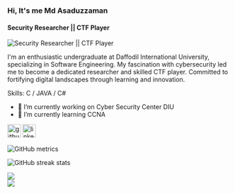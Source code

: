 ### Hi, It's me Md Asaduzzaman
#### Security Researcher || CTF Player
![Security Researcher || CTF Player](https://github.com/CrazyChickenDev/CrazyChickenDev/raw/master/assets/source.gif)

I'm an enthusiastic undergraduate at Daffodil International University, specializing in Software Engineering. My fascination with cybersecurity led me to become a dedicated researcher and skilled CTF player. Committed to fortifying digital landscapes through learning and innovation.

Skills: C / JAVA / C#

- 🔭 I’m currently working on Cyber Security Center DIU 
- 🌱 I’m currently learning CCNA 


[<img src='https://cdn.jsdelivr.net/npm/simple-icons@3.0.1/icons/github.svg' alt='github' height='30'>](https://github.com/MoAsaduzzaman)  [<img src='https://cdn.jsdelivr.net/npm/simple-icons@3.0.1/icons/linkedin.svg' alt='linkedin' height='30'>](https://www.linkedin.com/in/md-asaduzzaman-56790324a/)   

![GitHub metrics](https://metrics.lecoq.io/MoAsaduzzaman)  

![GitHub streak stats](https://streak-stats.demolab.com/?user=MoAsaduzzaman)  



![](https://github-readme-stats.vercel.app/api?username=MoAsaduzzaman&theme=buefy&hide_border=false&include_all_commits=true&count_private=true)<br/>
![](https://github-readme-streak-stats.herokuapp.com/?user=MoAsaduzzaman&theme=buefy&hide_border=false)<br/>




